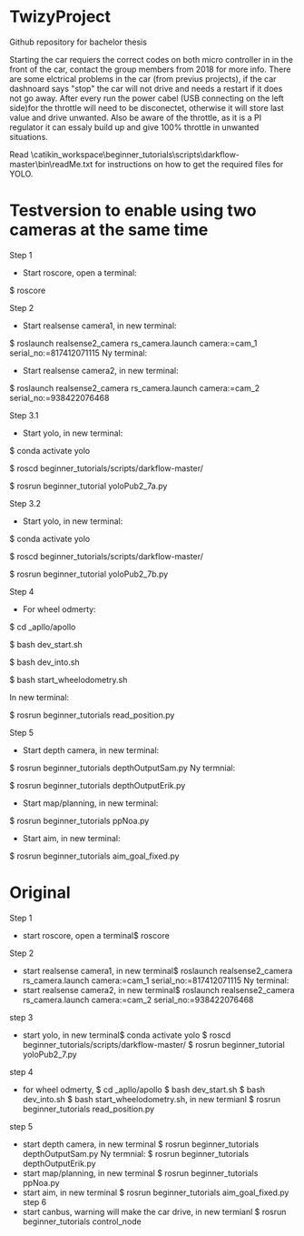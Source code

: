 # TwizyProject
Github repository for bachelor thesis

Starting the car requiers the correct codes on both micro controller in in the front of the car,
contact the group members from 2018 for more info. There are some elctrical problems in the car 
(from previus projects), if the car dashnoard says "stop" the car will not drive and needs a restart 
if it does not go away. After every run the power cabel (USB connecting on the left side)for the
throttle will need to be disconectet, otherwise it will store last value and drive unwanted. 
Also be aware of the throttle, as it is a PI regulator it can essaly build up and give 100% 
throttle in unwanted situations. 

Read \catikin_workspace\beginner_tutorials\scripts\darkflow-master\bin\readMe.txt for instructions on how to get the required files for YOLO.

# Testversion to enable using two cameras at the same time
Step 1
  - Start roscore, open a terminal:
  
  $ roscore

Step 2 
  - Start realsense camera1, in new terminal:
  
  $ roslaunch realsense2_camera rs_camera.launch camera:=cam_1 serial_no:=817412071115
Ny terminal:
  - Start realsense camera2, in new terminal:
  
  $ roslaunch realsense2_camera rs_camera.launch camera:=cam_2 serial_no:=938422076468

Step 3.1
  - Start yolo, in new terminal:

$ conda activate yolo 


$ roscd beginner_tutorials/scripts/darkflow-master/ 

$ rosrun beginner_tutorial yoloPub2_7a.py 
  
Step 3.2

  - Start yolo, in new terminal:
  
  $ conda activate yolo 
  
  $ roscd beginner_tutorials/scripts/darkflow-master/ 
  
  $ rosrun beginner_tutorial yoloPub2_7b.py

Step 4
- For wheel odmerty: 

$ cd _apllo/apollo 

$ bash dev_start.sh 

$ bash dev_into.sh 

$ bash start_wheelodometry.sh 

In new terminal: 

$ rosrun beginner_tutorials read_position.py

Step 5
  - Start depth camera, in new terminal: 
  
  $ rosrun beginner_tutorials depthOutputSam.py
Ny termnial:

$ rosrun beginner_tutorials depthOutputErik.py       
  - Start map/planning, in new terminal:
  
  $ rosrun beginner_tutorials ppNoa.py
  - Start aim, in new terminal: 
  
  $ rosrun beginner_tutorials aim_goal_fixed.py

# Original
Step 1
  - start roscore, open a terminal$ roscore
  
Step 2 
  - start realsense camera1, in new terminal$ roslaunch realsense2_camera rs_camera.launch camera:=cam_1 serial_no:=817412071115
Ny terminal:
  - start realsense camera2, in new terminal$ roslaunch realsense2_camera rs_camera.launch camera:=cam_2 serial_no:=938422076468
  
step 3

  - start yolo, in new terminal$ conda activate yolo $ roscd beginner_tutorials/scripts/darkflow-master/ $ rosrun beginner_tutorial yoloPub2_7.py

step 4
- for wheel odmerty, $ cd _apllo/apollo $ bash dev_start.sh $ bash dev_into.sh $ bash start_wheelodometry.sh, in new termianl $ rosrun beginner_tutorials read_position.py

step 5
  - start depth camera, in new terminal $ rosrun beginner_tutorials depthOutputSam.py
Ny termnial:
$ rosrun beginner_tutorials depthOutputErik.py       
  - start map/planning, in new terminal $ rosrun beginner_tutorials ppNoa.py
  - start aim, in new terminal $ rosrun beginner_tutorials aim_goal_fixed.py
step 6
  - start canbus, warning will make the car drive, in new termianl $ rosrun beginner_tutorials control_node
